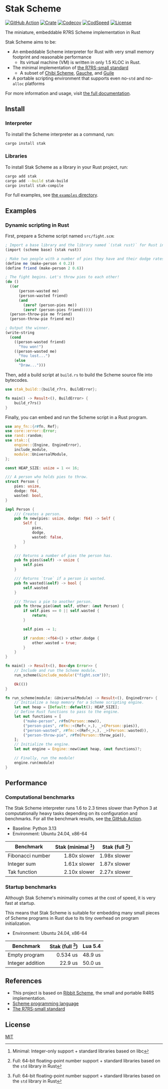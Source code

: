# Stak Scheme

[![GitHub Action](https://img.shields.io/github/actions/workflow/status/raviqqe/stak/test.yaml?branch=main&style=flat-square)](https://github.com/raviqqe/stak/actions)
[![Crate](https://img.shields.io/crates/v/stak.svg?style=flat-square)](https://crates.io/crates/stak)
[![Codecov](https://img.shields.io/codecov/c/github/raviqqe/stak.svg?style=flat-square)](https://codecov.io/gh/raviqqe/stak)
[![CodSpeed](https://img.shields.io/endpoint?url=https://codspeed.io/badge.json&style=flat-square)](https://codspeed.io/raviqqe/stak)
[![License](https://img.shields.io/github/license/raviqqe/stak.svg?style=flat-square)](https://github.com/raviqqe/stak/blob/main/LICENSE)

The miniature, embeddable R7RS Scheme implementation in Rust

Stak Scheme aims to be:

- An embeddable Scheme interpreter for Rust with very small memory footprint and reasonable performance
  - Its virtual machine (VM) is written in only 1.5 KLOC in Rust.
- The minimal implementation of [the R7RS-small standard][r7rs-small]
  - A subset of [Chibi Scheme](https://github.com/ashinn/chibi-scheme), [Gauche](https://github.com/shirok/Gauche), and [Guile](https://www.gnu.org/software/guile/)
- A portable scripting environment that supports even no-`std` and no-`alloc` platforms

For more information and usage, visit [the full documentation](https://raviqqe.com/stak/install).

## Install

### Interpreter

To install the Scheme interpreter as a command, run:

```sh
cargo install stak
```

### Libraries

To install Stak Scheme as a library in your Rust project, run:

```sh
cargo add stak
cargo add --build stak-build
cargo install stak-compile
```

For full examples, see [the `examples` directory](https://github.com/raviqqe/stak/tree/main/examples).

## Examples

### Dynamic scripting in Rust

First, prepare a Scheme script named `src/fight.scm`:

```scheme
; Import a base library and the library named `(stak rust)` for Rust integration.
(import (scheme base) (stak rust))

; Make two people with a number of pies they have and their dodge rates.
(define me (make-person 4 0.2))
(define friend (make-person 2 0.6))

; The fight begins. Let's throw pies to each other!
(do ()
  ((or
      (person-wasted me)
      (person-wasted friend)
      (and
        (zero? (person-pies me))
        (zero? (person-pies friend)))))
  (person-throw-pie me friend)
  (person-throw-pie friend me))

; Output the winner.
(write-string
  (cond
    ((person-wasted friend)
      "You won!")
    ((person-wasted me)
      "You lost...")
    (else
      "Draw...")))
```

Then, add a build script at `build.rs` to build the Scheme source file
into bytecodes.

```rust no_run
use stak_build::{build_r7rs, BuildError};

fn main() -> Result<(), BuildError> {
    build_r7rs()
}
```

Finally, you can embed and run the Scheme script in a Rust program.

```rust
use any_fn::{r#fn, Ref};
use core::error::Error;
use rand::random;
use stak::{
    engine::{Engine, EngineError},
    include_module,
    module::UniversalModule,
};

const HEAP_SIZE: usize = 1 << 16;

/// A person who holds pies to throw.
struct Person {
    pies: usize,
    dodge: f64,
    wasted: bool,
}

impl Person {
    /// Creates a person.
    pub fn new(pies: usize, dodge: f64) -> Self {
        Self {
            pies,
            dodge,
            wasted: false,
        }
    }

    /// Returns a number of pies the person has.
    pub fn pies(&self) -> usize {
        self.pies
    }

    /// Returns `true` if a person is wasted.
    pub fn wasted(&self) -> bool {
        self.wasted
    }

    /// Throws a pie to another person.
    pub fn throw_pie(&mut self, other: &mut Person) {
        if self.pies == 0 || self.wasted {
            return;
        }

        self.pies -= 1;

        if random::<f64>() > other.dodge {
            other.wasted = true;
        }
    }
}

fn main() -> Result<(), Box<dyn Error>> {
    // Include and run the Scheme module.
    run_scheme(&include_module!("fight.scm"))?;

    Ok(())
}

fn run_scheme(module: &UniversalModule) -> Result<(), EngineError> {
    // Initialize a heap memory for a Scheme scripting engine.
    let mut heap = [Default::default(); HEAP_SIZE];
    // Define Rust functions to pass to the engine.
    let mut functions = [
        ("make-person", r#fn(Person::new)),
        ("person-pies", r#fn::<(Ref<_>,), _>(Person::pies)),
        ("person-wasted", r#fn::<(Ref<_>,), _>(Person::wasted)),
        ("person-throw-pie", r#fn(Person::throw_pie)),
    ];
    // Initialize the engine.
    let mut engine = Engine::new(&mut heap, &mut functions)?;

    // Finally, run the module!
    engine.run(module)
}
```

## Performance

### Computational benchmarks

The Stak Scheme interpreter runs 1.6 to 2.3 times slower than Python 3 at computationally heavy tasks depending on its configuration and benchmarks. For all the benchmark results, see [the GitHub Action](https://github.com/raviqqe/stak/actions/workflows/bench.yaml).

- Baseline: Python 3.13
- Environment: Ubuntu 24.04, x86-64

| Benchmark        | Stak (minimal [^1]) | Stak (full [^2]) |
| ---------------- | ------------------: | ---------------: |
| Fibonacci number |        1.80x slower |     1.98x slower |
| Integer sum      |        1.61x slower |     1.87x slower |
| Tak function     |        2.10x slower |     2.27x slower |

### Startup benchmarks

Although Stak Scheme's minimality comes at the cost of speed, it is very fast at startup.

This means that Stak Scheme is suitable for embedding many small pieces of Scheme programs in Rust due to its tiny overhead on program initialization.

- Environment: Ubuntu 24.04, x86-64

| Benchmark        | Stak (full [^2]) | Lua 5.4 |
| ---------------- | ---------------: | ------: |
| Empty program    |         0.534 us | 48.9 us |
| Integer addition |          22.9 us | 50.0 us |

[^1]: Minimal: Integer-only support + standard libraries based on libc

[^2]: Full: 64-bit floating-point number support + standard libraries based on the `std` library in Rust

## References

- This project is based on [Ribbit Scheme][ribbit], the small and portable R4RS implementation.
- [Scheme programming language][scheme]
- [The R7RS-small standard][r7rs-small]

## License

[MIT](https://github.com/raviqqe/stak/blob/main/LICENSE)

[scheme]: https://www.scheme.org/
[r7rs-small]: https://small.r7rs.org/
[ribbit]: https://github.com/udem-dlteam/ribbit
